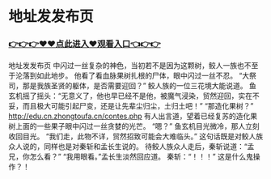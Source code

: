 # 地址发发布页

### <a href="https://github.com/xinfue/dunp/issues/2">👉👉👉♥♥点此进入♥观看入口👈👉👉</a>

地址发发布页
中闪过一丝复杂的神色，当初若不是因为这颗树，鲛人一族也不至于沦落到如此地步。
    他看了看血脉果树扎根的尸体，眼中闪过一丝不忍。
    “大祭司，那是我族圣贤的躯体，是否需要迎回？”
    鲛人族的一位三花境大能说道。
    鱼玄机摇了摇头：“无意义了，他也早已经不是他，被魔气浸染，贸然迎回，实在不妥，而且极大可能引起尸变，还是让先辈尘归尘，土归土吧！”
    “那造化果树？”
    http://edu.cn.zhongtoufa.cn/contes.php
    有人出言道，望着已经复苏的造化果树上面的一些果子眼中闪过一丝贪婪的光芒。
    “嗯？”
    鱼玄机目光微冷，那人立刻收回目光。
    “我们走，此物不详，贸然招致可能会大难临头。”
    这句话既是对鲛人族众人说的，同样也是对秦斩和孟长生说的。
    待鲛人族众人走后，秦斩说道：“孟兄，你怎么看？”
    “我用眼看。”孟长生淡然回应道。
    秦斩：“！！！”
    这是什么鬼操作？！
